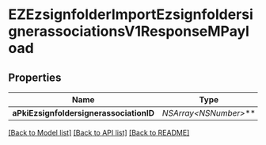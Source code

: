 # EZEzsignfolderImportEzsignfoldersignerassociationsV1ResponseMPayload

## Properties
Name | Type | Description | Notes
------------ | ------------- | ------------- | -------------
**aPkiEzsignfoldersignerassociationID** | **NSArray&lt;NSNumber*&gt;*** |  | 

[[Back to Model list]](../README.md#documentation-for-models) [[Back to API list]](../README.md#documentation-for-api-endpoints) [[Back to README]](../README.md)


